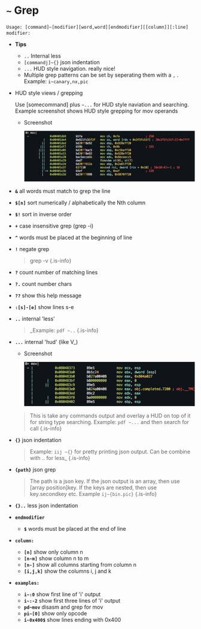 <!-- TITLE: ~ Grep -->

#  `~` Grep


```text
Usage: [command]~[modifier][word,word][endmodifier][[column]][:line]
modifier:
```


- **Tips**
  - `..` Internal less
  - `[commandj]~{}` json indentation
  - `...` HUD style navigation. really nice!
  - Multiple grep patterns can be set by seperating them with a `,` . Example: `i~canary,nx,pic`
- HUD style views / grepping

  Use [somecommand] plus `~...` for HUD style naviation and searching. Example screenshot shows HUD style grepping for mov operands

  - Screenshot

    ![Grep Hud](/uploads/grep-hud.png "Grep Hud")

- **`&`** all words must match to grep the line
- **`$[n]`** sort numerically / alphabetically the Nth column
- **`$!`** sort in inverse order
- **`+`** case insensitive grep (grep -i)
- **`^`** words must be placed at the beginning of line
- **`!`** negate grep

   > grep -v {.is-info}

- **`?`** count number of matching lines
- **`?.`** count number chars
- **`??`** show this help message
- **`:[s]-[e]`** show lines s-e
- **`..`** internal 'less'

   > _Example: `pdf ~..` {.is-info}

- **`...`** internal 'hud' (like V_)
  - Screenshot

    ![Internal Hud](/uploads/grep/internal-hud.png "Internal Hud")

   > This is take any commands output and overlay a HUD on top of it for string type searching. Example: `pdf ~...` and then search for call {.is-info}

- **`{}`** json indentation

   > Example: `iij ~{}` for pretty printing json output. Can be combine with .. for less_ {.is-info}

- **`{path}`** json grep

   > The path is a json key. If the json output is an array, then use [array position]key. If the keys are nested, then use key.secondkey etc. Example `ij~{bin.pic}` {.is-info}

- **`{}..`** less json indentation
- **`endmodifier`**
  - **`$`** words must be placed at the end of line
- **`column:`**
  - **`[n]`** show only column n
  - **`[n-m]`** show column n to m
  - **`[n-]`** show all columns starting from column n
  - **`[i,j,k]`** show the columns i, j and k
- **`examples:`**
  - **`i~:0`** show first line of 'i' output
  - **`i~:-2`** show first three lines of 'i' output
  - **`pd~mov`** disasm and grep for mov
  - **`pi~[0]`** show only opcode
  - **`i~0x400$`** show lines ending with 0x400